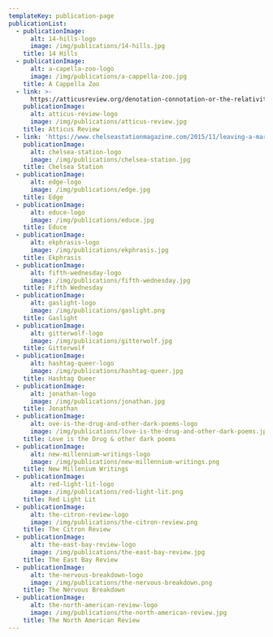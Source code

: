 ```yaml
---
templateKey: publication-page
publicationList:
  - publicationImage:
      alt: 14-hills-logo
      image: /img/publications/14-hills.jpg
    title: 14 Hills
  - publicationImage:
      alt: a-capella-zoo-logo
      image: /img/publications/a-cappella-zoo.jpg
    title: A Cappella Zoo
  - link: >-
      https://atticusreview.org/denotation-connotation-or-the-relativity-of-shit/
    publicationImage:
      alt: atticus-review-logo
      image: /img/publications/atticus-review.jpg
    title: Atticus Review
  - link: 'https://www.chelseastationmagazine.com/2015/11/leaving-a-mark.html'
    publicationImage:
      alt: chelsea-station-logo
      image: /img/publications/chelsea-station.jpg
    title: Chelsea Station
  - publicationImage:
      alt: edge-logo
      image: /img/publications/edge.jpg
    title: Edge
  - publicationImage:
      alt: educe-logo
      image: /img/publications/educe.jpg
    title: Educe
  - publicationImage:
      alt: ekphrasis-logo
      image: /img/publications/ekphrasis.jpg
    title: Ekphrasis
  - publicationImage:
      alt: fifth-wednesday-logo
      image: /img/publications/fifth-wednesday.jpg
    title: Fifth Wednesday
  - publicationImage:
      alt: gaslight-logo
      image: /img/publications/gaslight.png
    title: Gaslight
  - publicationImage:
      alt: gitterwolf-logo
      image: /img/publications/gitterwolf.jpg
    title: Gitterwolf
  - publicationImage:
      alt: hashtag-queer-logo
      image: /img/publications/hashtag-queer.jpg
    title: Hashtag Queer
  - publicationImage:
      alt: jonathan-logo
      image: /img/publications/jonathan.jpg
    title: Jonathan
  - publicationImage:
      alt: ove-is-the-drug-and-other-dark-poems-logo
      image: /img/publications/love-is-the-drug-and-other-dark-poems.jpg
    title: Love is the Drug & other dark poems
  - publicationImage:
      alt: new-millennium-writings-logo
      image: /img/publications/new-millennium-writings.png
    title: New Millenium Writings
  - publicationImage:
      alt: red-light-lit-logo
      image: /img/publications/red-light-lit.png
    title: Red Light Lit
  - publicationImage:
      alt: the-citron-review-logo
      image: /img/publications/the-citron-review.png
    title: The Citron Review
  - publicationImage:
      alt: the-east-bay-review-logo
      image: /img/publications/the-east-bay-review.jpg
    title: The East Bay Review
  - publicationImage:
      alt: the-nervous-breakdown-logo
      image: /img/publications/the-nervous-breakdown.png
    title: The Nervous Breakdown
  - publicationImage:
      alt: the-north-american-review-logo
      image: /img/publications/the-north-american-review.jpg
    title: The North American Review
---
```


